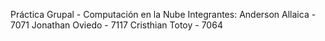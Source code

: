 Práctica Grupal - Computación en la Nube
Integrantes:
      Anderson Allaica - 7071
      Jonathan Oviedo - 7117
      Cristhian Totoy - 7064
